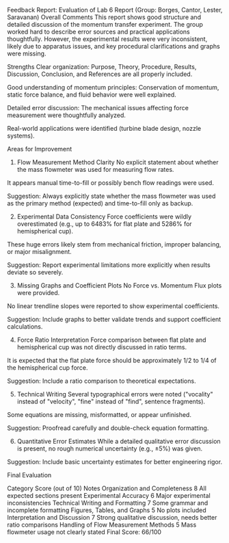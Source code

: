 Feedback Report: Evaluation of Lab 6 Report (Group: Borges, Cantor, Lester, Saravanan)
Overall Comments
This report shows good structure and detailed discussion of the momentum transfer experiment. The group worked hard to describe error sources and practical applications thoughtfully. However, the experimental results were very inconsistent, likely due to apparatus issues, and key procedural clarifications and graphs were missing.

Strengths
Clear organization: Purpose, Theory, Procedure, Results, Discussion, Conclusion, and References are all properly included.

Good understanding of momentum principles: Conservation of momentum, static force balance, and fluid behavior were well explained.

Detailed error discussion: The mechanical issues affecting force measurement were thoughtfully analyzed.

Real-world applications were identified (turbine blade design, nozzle systems).

Areas for Improvement
1. Flow Measurement Method Clarity
No explicit statement about whether the mass flowmeter was used for measuring flow rates.

It appears manual time-to-fill or possibly bench flow readings were used.

Suggestion: Always explicitly state whether the mass flowmeter was used as the primary method (expected) and time-to-fill only as backup.

2. Experimental Data Consistency
Force coefficients were wildly overestimated (e.g., up to 6483% for flat plate and 5286% for hemispherical cup).

These huge errors likely stem from mechanical friction, improper balancing, or major misalignment.

Suggestion: Report experimental limitations more explicitly when results deviate so severely.

3. Missing Graphs and Coefficient Plots
No Force vs. Momentum Flux plots were provided.

No linear trendline slopes were reported to show experimental coefficients.

Suggestion: Include graphs to better validate trends and support coefficient calculations.

4. Force Ratio Interpretation
Force comparison between flat plate and hemispherical cup was not directly discussed in ratio terms.

It is expected that the flat plate force should be approximately 1/2 to 1/4 of the hemispherical cup force.

Suggestion: Include a ratio comparison to theoretical expectations.

5. Technical Writing
Several typographical errors were noted ("vocality" instead of "velocity", "fine" instead of "find", sentence fragments).

Some equations are missing, misformatted, or appear unfinished.

Suggestion: Proofread carefully and double-check equation formatting.

6. Quantitative Error Estimates
While a detailed qualitative error discussion is present, no rough numerical uncertainty (e.g., ±5%) was given.

Suggestion: Include basic uncertainty estimates for better engineering rigor.

Final Evaluation

Category	Score (out of 10)	Notes
Organization and Completeness	8	All expected sections present
Experimental Accuracy	6	Major experimental inconsistencies
Technical Writing and Formatting	7	Some grammar and incomplete formatting
Figures, Tables, and Graphs	5	No plots included
Interpretation and Discussion	7	Strong qualitative discussion, needs better ratio comparisons
Handling of Flow Measurement Methods	5	Mass flowmeter usage not clearly stated
Final Score: 66/100